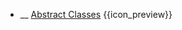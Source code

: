 * __ [Abstract Classes]({{baseUrl}}/uml/classDiagrams/abstractClasses) <trigger for="pop:classDiagrams-abstractClasses-preview">{{icon_preview}}</trigger>

<popover id="pop:classDiagrams-abstractClasses-preview" header="{{icon_preview}} Abstract Classes" placement="right">
  <div slot="content">
    <include src=".\preview.md" />
  </div>
</popover>
